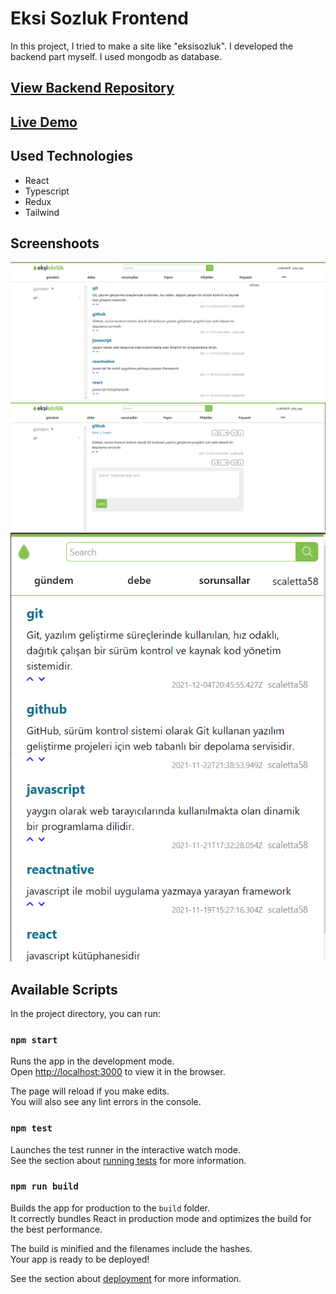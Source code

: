 # Eksi Sozluk Frontend

In this project, I tried to make a site like "eksisozluk". I developed the backend part myself. I used mongodb as database.

## <a href="https://github.com/mucahit-sahin/sozluk-backend" target="_blank">View Backend Repository</a>

## <a href="https://eksisozluk.netlify.app/" target="_blank">Live Demo</a>

## Used Technologies

- React
- Typescript
- Redux
- Tailwind

## Screenshoots

<img src="https://github.com/mucahit-sahin/sozluk-typescript-tailwind/blob/master/img/img1.png">

<img src="https://github.com/mucahit-sahin/sozluk-typescript-tailwind/blob/master/img/img2.png">

<img src="https://github.com/mucahit-sahin/sozluk-typescript-tailwind/blob/master/img/img3.png">

## Available Scripts

In the project directory, you can run:

### `npm start`

Runs the app in the development mode.\
Open [http://localhost:3000](http://localhost:3000) to view it in the browser.

The page will reload if you make edits.\
You will also see any lint errors in the console.

### `npm test`

Launches the test runner in the interactive watch mode.\
See the section about [running tests](https://facebook.github.io/create-react-app/docs/running-tests) for more information.

### `npm run build`

Builds the app for production to the `build` folder.\
It correctly bundles React in production mode and optimizes the build for the best performance.

The build is minified and the filenames include the hashes.\
Your app is ready to be deployed!

See the section about [deployment](https://facebook.github.io/create-react-app/docs/deployment) for more information.
